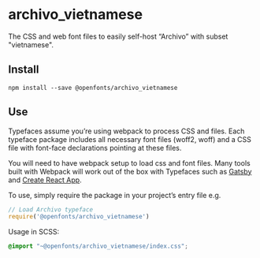 
# archivo_vietnamese

The CSS and web font files to easily self-host “Archivo” with subset "vietnamese".

## Install

`npm install --save @openfonts/archivo_vietnamese`

## Use

Typefaces assume you’re using webpack to process CSS and files. Each typeface
package includes all necessary font files (woff2, woff) and a CSS file with
font-face declarations pointing at these files.

You will need to have webpack setup to load css and font files. Many tools built
with Webpack will work out of the box with Typefaces such as [Gatsby](https://github.com/gatsbyjs/gatsby)
and [Create React App](https://github.com/facebookincubator/create-react-app).

To use, simply require the package in your project’s entry file e.g.

```javascript
// Load Archivo typeface
require('@openfonts/archivo_vietnamese')
```

Usage in SCSS:
```scss
@import "~@openfonts/archivo_vietnamese/index.css";
```
